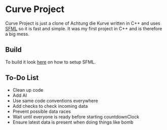 Curve Project
===================
Curve Project is just a clone of Achtung die Kurve written in C++ and uses [SFML](https://github.com/LaurentGomila/SFML) so it is fast and simple. It was my first project in C++ and is therefore a big mess.

Build
-------
To build it look [here](http://sfml-dev.org/tutorials/2.2/) on how to setup SFML.

To-Do List
----------------------------
* Clean up code
* Add AI
* Use same code conventions everywhere
* Add checks to check incoming data
* Prevent possible data races
* Wait until everyone is ready before starting countdownClock
* Ensure latest data is present when doing things like bomb
